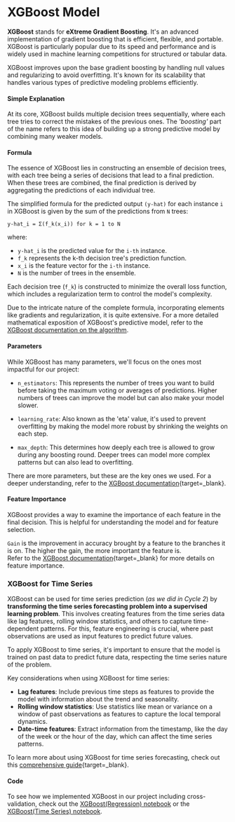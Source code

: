 # XGBoost Model

**XGBoost** stands for **eXtreme Gradient Boosting**. It's an advanced implementation of gradient boosting that is efficient, flexible, and portable. XGBoost is particularly popular due to its speed and performance and is widely used in machine learning competitions for structured or tabular data.

XGBoost improves upon the base gradient boosting by handling null values and regularizing to avoid overfitting. It's known for its scalability that handles various types of predictive modeling problems efficiently.

#### Simple Explanation
At its core, XGBoost builds multiple decision trees sequentially, where each tree tries to correct the mistakes of the previous ones. The *'boosting'* part of the name refers to this idea of building up a strong predictive model by combining many weaker models.

#### Formula

The essence of XGBoost lies in constructing an ensemble of decision trees, with each tree being a series of decisions that lead to a final prediction. When these trees are combined, the final prediction is derived by aggregating the predictions of each individual tree.

The simplified formula for the predicted output `(y-hat)` for each instance `i` in XGBoost is given by the sum of the predictions from `N` trees:

```
y-hat_i = Σ(f_k(x_i)) for k = 1 to N
```

where:

- `y-hat_i` is the predicted value for the `i-th` instance. 
- `f_k` represents the k-th decision tree's prediction function.
- `x_i` is the feature vector for the `i-th` instance.
- `N` is the number of trees in the ensemble.

Each decision tree (`f_k`) is constructed to minimize the overall loss function, which includes a regularization term to control the model's complexity.

Due to the intricate nature of the complete formula, incorporating elements like gradients and regularization, it is quite extensive. For a more detailed mathematical exposition of XGBoost's predictive model, refer to the [XGBoost documentation on the algorithm](https://xgboost.readthedocs.io/en/latest/tutorials/model.html).

#### Parameters
While XGBoost has many parameters, we'll focus on the ones most impactful for our project:

- `n_estimators`: This represents the number of trees you want to build before taking the maximum voting or averages of predictions. Higher numbers of trees can improve the model but can also make your model slower.

- `learning_rate`: Also known as the 'eta' value, it's used to prevent overfitting by making the model more robust by shrinking the weights on each step.

- `max_depth`: This determines how deeply each tree is allowed to grow during any boosting round. Deeper trees can model more complex patterns but can also lead to overfitting.

There are more parameters, but these are the key ones we used. For a deeper understanding, refer to the [XGBoost documentation](https://xgboost.readthedocs.io/en/latest/parameter.html){target=_blank}.

#### Feature Importance
XGBoost provides a way to examine the importance of each feature in the final decision. This is helpful for understanding the model and for feature selection.

`Gain` is the improvement in accuracy brought by a feature to the branches it is on. The higher the gain, the more important the feature is. <br>
Refer to the [XGBoost documentation](https://xgboost.readthedocs.io/en/stable/R-package/discoverYourData.html#feature-importance){target=_blank} for more details on feature importance.

### XGBoost for Time Series
XGBoost can be used for time series prediction (*as we did in Cycle 2*) by **transforming the time series forecasting problem into a supervised learning problem**. This involves creating features from the time series data like lag features, rolling window statistics, and others to capture time-dependent patterns.
For this, feature engineering is crucial, where past observations are used as input features to predict future values.

To apply XGBoost to time series, it's important to ensure that the model is trained on past data to predict future data, respecting the time series nature of the problem.

Key considerations when using XGBoost for time series:

- **Lag features**: Include previous time steps as features to provide the model with information about the trend and seasonality.
- **Rolling window statistics**: Use statistics like mean or variance on a window of past observations as features to capture the local temporal dynamics.
- **Date-time features**: Extract information from the timestamp, like the day of the week or the hour of the day, which can affect the time series patterns.

To learn more about using XGBoost for time series forecasting, check out this [comprehensive guide](https://xgboost.readthedocs.io/en/latest/tutorials/forecast.html){target=_blank}.


#### Code

[//]: # (TODO: Add link to notebook)
To see how we implemented XGBoost in our project including cross-validation, check out the [XGBoost(Regression) notebook]() or the [XGBoost(Time Series) notebook]().